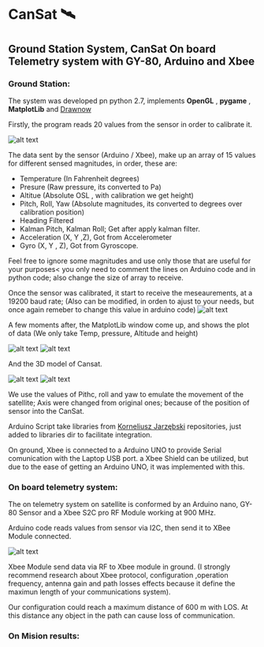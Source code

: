# CanSat 🛰
## Ground Station System, CanSat On board Telemetry system with GY-80, Arduino and Xbee


### Ground Station: 

The system was developed pn python 2.7, implements **OpenGL** , **pygame** , **MatplotLib** and [Drawnow](https://github.com/stsievert/python-drawnow )

Firstly, the program reads 20 values from the sensor in order to calibrate it. 

![alt text](https://github.com/AldaCL/CanSat/blob/master/Screenshots/calibration.png)

The data sent by the sensor (Arduino / Xbee), make up an array of 15 values for different sensed magnitudes, in order, these are:
* Temperature (In Fahrenheit degrees)
* Presure (Raw pressure, its converted to Pa)
* Altitue (Absolute OSL , with calibration we get height)
* Pitch, Roll, Yaw (Absolute magnitudes, its converted to degrees over calibration position)
* Heading Filtered 
* Kalman Pitch, Kalman Roll; Get after apply kalman filter. 
* Acceleration (X, Y ,Z), Got from Accelerometer
* Gyro (X, Y , Z), Got from Gyroscope. 

Feel free to ignore some magnitudes and use only those that are useful for your purposes< you only need to comment the lines on Arduino code and in python code; also change the size of array to receive. 

Once the sensor was calibrated, it start to receive the meseaurements, at a 19200 baud rate; (Also can be modified, in orden to ajust to your needs, but once again remeber to change this value in arduino code)
![alt text](https://github.com/AldaCL/CanSat/blob/master/Screenshots/ejec1.png)

A few moments after, the MatplotLib window come up, and shows the plot of data (We only take Temp, pressure, Altitude and height)

![alt text](https://github.com/AldaCL/CanSat/blob/master/Screenshots/can2.png)
![alt text](https://github.com/AldaCL/CanSat/blob/master/Screenshots/can3.png)

And the 3D model of Cansat.

![alt text](https://github.com/AldaCL/CanSat/blob/master/Screenshots/can1.png)
![alt text](https://github.com/AldaCL/CanSat/blob/master/Screenshots/can4.png)


We use the values of Pithc, roll and yaw to emulate the movement of the satellite; Axis were changed from original ones; because of the position of sensor into the CanSat. 


Arduino Script take libraries from [Korneliusz Jarzębski](https://github.com/jarzebski) repositories, just added to libraries dir to facilitate integration.

On ground, Xbee is connected to a Arduino UNO to provide Serial comunication with the Laptop USB port. 
a Xbee Shield can be utilized, but due to the ease of getting an Arduino UNO, it was implemented with this. 

### On board telemetry system: 

The on telemetry system on satellite is conformed by an Arduino nano, GY-80 Sensor and a Xbee S2C pro RF Module working at 900 MHz.

Arduino code reads values from sensor via I2C, then send it to XBee  Module connected. 

![alt text](https://github.com/AldaCL/CanSat/blob/master/Screenshots/schemat.png)

Xbee Module send data via RF to Xbee module in ground. (I strongly recommend research about Xbee protocol, configuration ,operation frequency, antenna gain and path losses effects because it define the maximun length of your communications system). 

Our configuration could reach a maximum distance of 600 m with LOS. At this distance any object in the path can cause loss of communication.

### On Mision results: 

